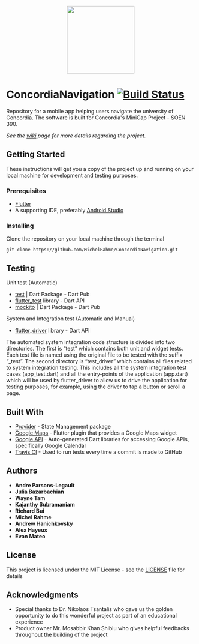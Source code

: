 <a href="https://github.com/MichelRahme/ConcordiaNavigation">
    <p align="center">
        <img width="180" height="180" src="https://i.ibb.co/YPjtY6T/Logo-2x.png" width="40%">
    </p>
</a>

# ConcordiaNavigation [![Build Status](https://travis-ci.org/MichelRahme/ConcordiaNavigation.svg?branch=master)](https://travis-ci.org/MichelRahme/ConcordiaNavigation)

Repository for a mobile app helping users navigate the university of Concordia. The software is built for Concordia's MiniCap Project - SOEN 390.   
   
*See the [wiki](https://github.com/MichelRahme/ConcordiaNavigation/wiki) page for more details regarding the project.*

## Getting Started

These instructions will get you a copy of the project up and running on your local machine for development and testing purposes.

### Prerequisites

* [Flutter](https://flutter.dev/docs/get-started/install/windows)
* A supporting IDE, preferably [Android Studio](https://developer.android.com/studio)

### Installing

Clone the repository on your local machine through the terminal

```
git clone https://github.com/MichelRahme/ConcordiaNavigation.git
```

## Testing

Unit test (Automatic)
* [test](https://pub.dev/packages/test) | Dart Package - Dart Pub
* [flutter_test](https://api.flutter.dev/flutter/flutter_test/flutter_test-library.html) library - Dart API
* [mockito](https://pub.dev/packages/mockito) | Dart Package - Dart Pub

System and Integration test	(Automatic and Manual)
* [flutter_driver](https://api.flutter.dev/flutter/flutter_driver/flutter_driver-library.html) library - Dart API  

The automated system integration code structure is divided into two directories. The first is “test” which contains both unit and widget tests. Each test file is named using the original file to be tested with the suffix “_test”. The second directory is “test_driver” which contains all files related to system integration testing. This includes all the system integration test cases (app_test.dart) and all the entry-points of the application (app.dart) which will be used by flutter_driver to allow us to drive the application for testing purposes, for example, using the driver to tap a button or scroll a page.

## Built With

* [Provider](https://pub.dev/packages/provider) - State Management package
* [Google Maps](https://pub.dev/packages/google_maps_flutter) - Flutter plugin that provides a Google Maps widget
* [Google API](https://pub.dev/packages/googleapis#-readme-tab-) - Auto-generated Dart libraries for accessing Google APIs, specifically Google Calendar
* [Travis CI](https://travis-ci.org/) - Used to run tests every time a commit is made to GitHub

## Authors

* **Andre Parsons-Legault**
* **Julia Bazarbachian**
* **Wayne Tam**
* **Kajanthy Subramaniam**
* **Richard Bui**
* **Michel Rahme**
* **Andrew Hanichkovsky**
* **Alex Hayeux**
* **Evan Mateo**

## License

This project is licensed under the MIT License - see the [LICENSE](https://github.com/MichelRahme/ConcordiaNavigation/blob/master/LICENSE) file for details

## Acknowledgments

* Special thanks to Dr. Nikolaos Tsantalis who gave us the golden opportunity to do this wonderful project as part of an educational experience
* Product owner Mr. Mosabbir Khan Shiblu who gives helpful feedbacks throughout the building of the project
